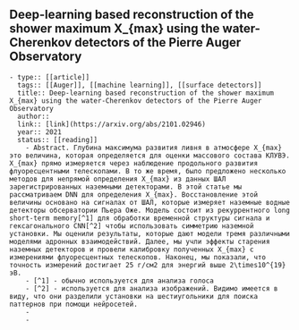 ## Deep-learning based reconstruction of the shower maximum X_{max} using the water-Cherenkov detectors of the Pierre Auger Observatory
	- type:: [[article]]
	  tags:: [[Auger]], [[machine learning]], [[surface detectors]] 
	  title:: Deep-learning based reconstruction of the shower maximum X_{max} using the water-Cherenkov detectors of the Pierre Auger Observatory
	  author:: 
	  link:: [link](https://arxiv.org/abs/2101.02946)
	  year:: 2021
	  status:: [[reading]]
		- Abstract. Глубина максимума развития ливня в атмосфере X_{max} это величина, которая определяется для оценки массового состава КЛУВЭ. X_{max} прямо измеряется через наблюдение продольного развития флуоресцентными телескопами. В то же время, было предложено несколько методов для непрямой определения X_{max} из данных ШАЛ зарегистрированных наземными детекторами. В этой статье мы рассматриваем DNN для определения X_{max}. Восстановление этой величины основано на сигналах от ШАЛ, которые измеряет наземные водные детекторы обсерватории Пьера Оже. Модель состоит из рекуррентного long short-term memory[^1] для обработки временной структуры сигнала и гексагонального CNN[^2] чтобы использовать симметрию наземной установки. Мы оценили результаты, которые дают модели тремя различными моделями адронных взаимодействий. Далее, мы учли эффекты старения наземных детекторов и провели калибровку полученных X_{max} с измерениями флуоресцентных телескопов. Наконец, мы показали, что  точность измерений достигает 25 г/см2 для энергий выше 2\times10^{19} эВ.
		- [^1] - обычно используется для анализа голоса
		- [^2] - используется для анализа изображений. Видимо имеется в виду, что они разделили установки на шестиугольники для поиска паттернов при помощи нейросетей.
		-
		-